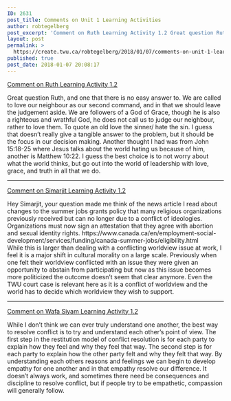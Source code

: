 ```yaml
---
ID: 2631
post_title: Comments on Unit 1 Learning Activities
author: robtegelberg
post_excerpt: 'Comment on Ruth Learning Activity 1.2 Great question Ruth, and one that there is no easy answer to. We are called to love our neighbour as our second command, and in that we should leave the judgement aside. We are followers of a God of Grace, though he is also a righteous and wrathful God, [&hellip;]'
layout: post
permalink: >
  https://create.twu.ca/robtegelberg/2018/01/07/comments-on-unit-1-learning-activities/
published: true
post_date: 2018-01-07 20:08:17
---
```

<p><a href="https://create.twu.ca/ruthleong/2018/01/03/learning-activity-1-2/">Comment on Ruth Learning Activity 1.2</a></p>
<p>Great question Ruth, and one that there is no easy answer to. We are called to love our neighbour as our second command, and in that we should leave the judgement aside. We are followers of a God of Grace, though he is also a righteous and wrathful God, he does not call us to judge our neighbour, rather to love them. To quote an old love the sinner/ hate the sin. I guess that doesn&#8217;t really give a tangible answer to the problem, but it should be the focus in our decision making. Another thought I had was from John 15:18-25 where Jesus talks about the world hating us because of him, another is Matthew 10:22. I guess the best choice is to not worry about what the world thinks, but go out into the world of leadership with love, grace, and truth in all that we do.</p>
<hr />
<p><a href="https://create.twu.ca/icandothis/2018/01/02/activity-1-2/">Comment on Simarjit Learning Activity 1.2</a></p>
<p>Hey Simarjit, your question made me think of the news article I read about changes to the summer jobs grants policy that many religious organizations previously received but can no longer due to a conflict of ideologies. Organizations must now sign an attestation that they agree with abortion and sexual identity rights. https://www.canada.ca/en/employment-social-development/services/funding/canada-summer-jobs/eligibility.html<br />
While this is larger than dealing with a conflicting worldview issue at work, I feel it is a major shift in cultural morality on a large scale. Previously when one felt their worldview conflicted with an issue they were given an opportunity to abstain from participating but now as this issue becomes more politicized the outcome doesn&#8217;t seem that clear anymore. Even the TWU court case is relevant here as it is a conflict of worldview and the world has to decide which worldview they wish to support.</p>
<hr />
<p><a href="https://create.twu.ca/twuwafasiyam/17-2/#comment-7">Comment on Wafa Siyam Learning Activity 1.2</a></p>
<p>While I don&#8217;t think we can ever truly understand one another, the best way to resolve conflict is to try and understand each other&#8217;s point of view. The first step in the restitution model of conflict resolution is for each party to explain how they feel and why they feel that way. The second step is for each party to explain how the other party felt and why they felt that way. By understanding each others reasons and feelings we can begin to develop empathy for one another and in that empathy resolve our difference. It doesn&#8217;t always work, and sometimes there need be consequences and discipline to resolve conflict, but if people try to be empathetic, compassion will generally follow.</p>
